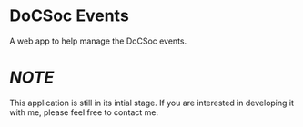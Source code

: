 DoCSoc Events
=============

A web app to help manage the DoCSoc events.

*NOTE*
======

This application is still in its intial stage. If you are interested in developing it with me, please feel free to contact me.

